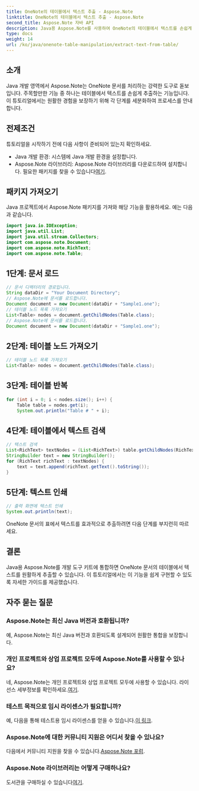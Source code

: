 ```yaml
---
title: OneNote의 테이블에서 텍스트 추출 - Aspose.Note
linktitle: OneNote의 테이블에서 텍스트 추출 - Aspose.Note
second_title: Aspose.Note 자바 API
description: Java용 Aspose.Note를 사용하여 OneNote의 테이블에서 텍스트를 손쉽게 추출하는 방법을 알아보세요. 원활한 통합을 위한 단계별 가이드를 따르세요.
type: docs
weight: 14
url: /ko/java/onenote-table-manipulation/extract-text-from-table/
---
```

## 소개
Java 개발 영역에서 Aspose.Note는 OneNote 문서를 처리하는 강력한 도구로 돋보입니다. 주목할만한 기능 중 하나는 테이블에서 텍스트를 손쉽게 추출하는 기능입니다. 이 튜토리얼에서는 원활한 경험을 보장하기 위해 각 단계를 세분화하여 프로세스를 안내합니다.
## 전제조건
튜토리얼을 시작하기 전에 다음 사항이 준비되어 있는지 확인하세요.
- Java 개발 환경: 시스템에 Java 개발 환경을 설정합니다.
-  Aspose.Note 라이브러리: Aspose.Note 라이브러리를 다운로드하여 설치합니다. 필요한 패키지를 찾을 수 있습니다[여기](https://releases.aspose.com/note/java/).
## 패키지 가져오기
Java 프로젝트에서 Aspose.Note 패키지를 가져와 해당 기능을 활용하세요. 예는 다음과 같습니다.
```java
import java.io.IOException;
import java.util.List;
import java.util.stream.Collectors;
import com.aspose.note.Document;
import com.aspose.note.RichText;
import com.aspose.note.Table;
```
## 1단계: 문서 로드
```java
// 문서 디렉터리의 경로입니다.
String dataDir = "Your Document Directory";
// Aspose.Note에 문서를 로드합니다.
Document document = new Document(dataDir + "Sample1.one");
// 테이블 노드 목록 가져오기
List<Table> nodes = document.getChildNodes(Table.class);
// Aspose.Note에 문서를 로드합니다.
Document document = new Document(dataDir + "Sample1.one");
```
## 2단계: 테이블 노드 가져오기
```java
// 테이블 노드 목록 가져오기
List<Table> nodes = document.getChildNodes(Table.class);
```
## 3단계: 테이블 반복
```java
for (int i = 0; i < nodes.size(); i++) {
    Table table = nodes.get(i);
    System.out.println("Table # " + i);
```
## 4단계: 테이블에서 텍스트 검색
```java
// 텍스트 검색
List<RichText> textNodes = (List<RichText>) table.getChildNodes(RichText.class);
StringBuilder text = new StringBuilder();
for (RichText richText : textNodes) {
    text = text.append(richText.getText().toString());
}
```
## 5단계: 텍스트 인쇄
```java
// 출력 화면에 텍스트 인쇄
System.out.println(text);
```
OneNote 문서의 표에서 텍스트를 효과적으로 추출하려면 다음 단계를 부지런히 따르세요.
## 결론
Java용 Aspose.Note를 개발 도구 키트에 통합하면 OneNote 문서의 테이블에서 텍스트를 원활하게 추출할 수 있습니다. 이 튜토리얼에서는 이 기능을 쉽게 구현할 수 있도록 자세한 가이드를 제공했습니다.
## 자주 묻는 질문
### Aspose.Note는 최신 Java 버전과 호환됩니까?
예, Aspose.Note는 최신 Java 버전과 호환되도록 설계되어 원활한 통합을 보장합니다.
### 개인 프로젝트와 상업 프로젝트 모두에 Aspose.Note를 사용할 수 있나요?
 네, Aspose.Note는 개인 프로젝트와 상업 프로젝트 모두에 사용할 수 있습니다. 라이선스 세부정보를 확인하세요.[여기](https://purchase.aspose.com/buy).
### 테스트 목적으로 임시 라이센스가 필요합니까?
 예, 다음을 통해 테스트용 임시 라이센스를 얻을 수 있습니다.[이 링크](https://purchase.aspose.com/temporary-license/).
### Aspose.Note에 대한 커뮤니티 지원은 어디서 찾을 수 있나요?
 다음에서 커뮤니티 지원을 찾을 수 있습니다.[Aspose.Note 포럼](https://forum.aspose.com/c/note/28).
### Aspose.Note 라이브러리는 어떻게 구매하나요?
 도서관을 구매하실 수 있습니다[여기](https://purchase.aspose.com/buy).